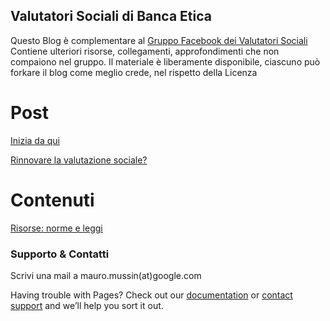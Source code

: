 ## Valutatori Sociali di Banca Etica

Questo Blog è complementare al [Gruppo Facebook dei Valutatori Sociali](https://www.facebook.com/groups/445816879511918/) 
Contiene ulteriori risorse, collegamenti, approfondimenti che non compaiono nel gruppo.
Il materiale è liberamente disponibile, ciascuno può forkare il blog come meglio crede, nel rispetto della Licenza

# Post
[Inizia da qui](https://mauromussin.github.io/valutazionesociale/2020/04/04/inizia-da-qui)

[Rinnovare la valutazione sociale?](https://mauromussin.github.io/valutazionesociale/2020/04/05/valutazione-manifesto.html)


# Contenuti
[Risorse: norme e leggi](https://mauromussin.github.io/valutazionesociale/contenuti/risorse)


### Supporto & Contatti

Scrivi una mail a mauro.mussin(at)google.com

Having trouble with Pages? Check out our [documentation](https://help.github.com/categories/github-pages-basics/) or [contact support](https://github.com/contact) and we’ll help you sort it out.
